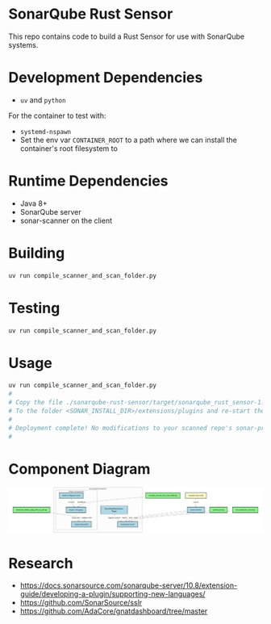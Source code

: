 
# SonarQube Rust Sensor

This repo contains code to build a Rust Sensor for use with SonarQube systems.

# Development Dependencies

 - `uv` and `python`

For the container to test with:

 - `systemd-nspawn`
 - Set the env var `CONTAINER_ROOT` to a path where we can install the container's root filesystem to

# Runtime Dependencies

 - Java 8+
 - SonarQube server
 - sonar-scanner on the client

# Building

```bash
uv run compile_scanner_and_scan_folder.py
```

# Testing

```bash
uv run compile_scanner_and_scan_folder.py
```

# Usage

```bash
uv run compile_scanner_and_scan_folder.py
#
# Copy the file ./sonarqube-rust-sensor/target/sonarqube_rust_sensor-1.0-SNAPSHOT.jar
# To the folder <SONAR_INSTALL_DIR>/extensions/plugins and re-start the server.
#
# Deployment complete! No modifications to your scanned repo's sonar-project.properties required.
#
```

# Component Diagram

![ai-generated-code-diagram.png](ai-generated-code-diagram.png)

# Research

 - https://docs.sonarsource.com/sonarqube-server/10.8/extension-guide/developing-a-plugin/supporting-new-languages/
 - https://github.com/SonarSource/sslr
 - https://github.com/AdaCore/gnatdashboard/tree/master


